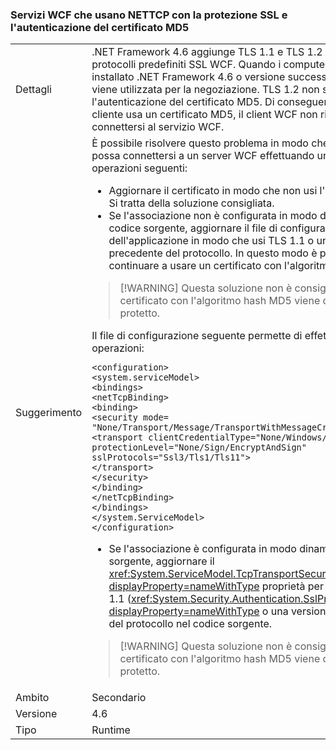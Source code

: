 ### <a name="wcf-services-that-use-nettcp-with-ssl-security-and-md5-certificate-authentication"></a>Servizi WCF che usano NETTCP con la protezione SSL e l'autenticazione del certificato MD5

|   |   |
|---|---|
|Dettagli|.NET Framework 4.6 aggiunge TLS 1.1 e TLS 1.2 all'elenco dei protocolli predefiniti SSL WCF. Quando i computer client e server installato .NET Framework 4.6 o versione successiva, TLS 1.2 viene utilizzata per la negoziazione. TLS 1.2 non supporta l'autenticazione del certificato MD5. Di conseguenza, se un cliente usa un certificato MD5, il client WCF non riuscirà a connettersi al servizio WCF.|
|Suggerimento|È possibile risolvere questo problema in modo che un client WCF possa connettersi a un server WCF effettuando una delle operazioni seguenti:<ul><li>Aggiornare il certificato in modo che non usi l'algoritmo MD5. Si tratta della soluzione consigliata.</li><li>Se l'associazione non è configurata in modo dinamico nel codice sorgente, aggiornare il file di configurazione dell'applicazione in modo che usi TLS 1.1 o una versione precedente del protocollo. In questo modo è possibile continuare a usare un certificato con l'algoritmo hash MD5.</li></ul> <blockquote> [!WARNING] Questa soluzione non è consigliata, poiché un certificato con l'algoritmo hash MD5 viene considerato non protetto.</blockquote> Il file di configurazione seguente permette di effettuare queste operazioni:<pre><code class="language-xml">&lt;configuration&gt;&#13;&#10;&lt;system.serviceModel&gt;&#13;&#10;&lt;bindings&gt;&#13;&#10;&lt;netTcpBinding&gt;&#13;&#10;&lt;binding&gt;&#13;&#10;&lt;security mode= &quot;None/Transport/Message/TransportWithMessageCredential&quot; &gt;&#13;&#10;&lt;transport clientCredentialType=&quot;None/Windows/Certificate&quot;&#13;&#10;protectionLevel=&quot;None/Sign/EncryptAndSign&quot;&#13;&#10;sslProtocols=&quot;Ssl3/Tls1/Tls11&quot;&gt;&#13;&#10;&lt;/transport&gt;&#13;&#10;&lt;/security&gt;&#13;&#10;&lt;/binding&gt;&#13;&#10;&lt;/netTcpBinding&gt;&#13;&#10;&lt;/bindings&gt;&#13;&#10;&lt;/system.ServiceModel&gt;&#13;&#10;&lt;/configuration&gt;&#13;&#10;</code></pre><ul><li>Se l'associazione è configurata in modo dinamico nel codice sorgente, aggiornare il <xref:System.ServiceModel.TcpTransportSecurity.SslProtocols?displayProperty=nameWithType> proprietà per l'utilizzo di TLS 1.1 (<xref:System.Security.Authentication.SslProtocols.Tls11?displayProperty=nameWithType> o una versione precedente del protocollo nel codice sorgente.</li></ul> <blockquote> [!WARNING] Questa soluzione non è consigliata, poiché un certificato con l'algoritmo hash MD5 viene considerato non protetto.</blockquote> |
|Ambito|Secondario|
|Versione|4.6|
|Tipo|Runtime|

